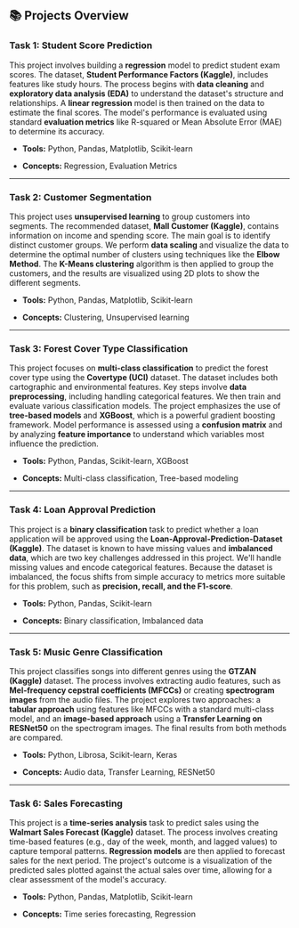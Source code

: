 📚 Projects Overview
--------------------

### **Task 1: Student Score Prediction**

This project involves building a **regression** model to predict student exam scores. The dataset, **Student Performance Factors (Kaggle)**, includes features like study hours. The process begins with **data cleaning** and **exploratory data analysis (EDA)** to understand the dataset's structure and relationships. A **linear regression** model is then trained on the data to estimate the final scores. The model's performance is evaluated using standard **evaluation metrics** like R-squared or Mean Absolute Error (MAE) to determine its accuracy.

-   **Tools:** Python, Pandas, Matplotlib, Scikit-learn

-   **Concepts:** Regression, Evaluation Metrics

* * * * *

### **Task 2: Customer Segmentation**

This project uses **unsupervised learning** to group customers into segments. The recommended dataset, **Mall Customer (Kaggle)**, contains information on income and spending score. The main goal is to identify distinct customer groups. We perform **data scaling** and visualize the data to determine the optimal number of clusters using techniques like the **Elbow Method**. The **K-Means clustering** algorithm is then applied to group the customers, and the results are visualized using 2D plots to show the different segments.

-   **Tools:** Python, Pandas, Matplotlib, Scikit-learn

-   **Concepts:** Clustering, Unsupervised learning

* * * * *

### **Task 3: Forest Cover Type Classification**

This project focuses on **multi-class classification** to predict the forest cover type using the **Covertype (UCI)** dataset. The dataset includes both cartographic and environmental features. Key steps involve **data preprocessing**, including handling categorical features. We then train and evaluate various classification models. The project emphasizes the use of **tree-based models** and **XGBoost**, which is a powerful gradient boosting framework. Model performance is assessed using a **confusion matrix** and by analyzing **feature importance** to understand which variables most influence the prediction.

-   **Tools:** Python, Pandas, Scikit-learn, XGBoost

-   **Concepts:** Multi-class classification, Tree-based modeling

* * * * *

### **Task 4: Loan Approval Prediction**

This project is a **binary classification** task to predict whether a loan application will be approved using the **Loan-Approval-Prediction-Dataset (Kaggle)**. The dataset is known to have missing values and **imbalanced data**, which are two key challenges addressed in this project. We'll handle missing values and encode categorical features. Because the dataset is imbalanced, the focus shifts from simple accuracy to metrics more suitable for this problem, such as **precision, recall, and the F1-score**.

-   **Tools:** Python, Pandas, Scikit-learn

-   **Concepts:** Binary classification, Imbalanced data

* * * * *

### **Task 5: Music Genre Classification**

This project classifies songs into different genres using the **GTZAN (Kaggle)** dataset. The process involves extracting audio features, such as **Mel-frequency cepstral coefficients (MFCCs)** or creating **spectrogram images** from the audio files. The project explores two approaches: a **tabular approach** using features like MFCCs with a standard multi-class model, and an **image-based approach** using a **Transfer Learning on RESNet50** on the spectrogram images. The final results from both methods are compared.

-   **Tools:** Python, Librosa, Scikit-learn, Keras

-   **Concepts:** Audio data, Transfer Learning, RESNet50

* * * * *

### **Task 6: Sales Forecasting**

This project is a **time-series analysis** task to predict sales using the **Walmart Sales Forecast (Kaggle)** dataset. The process involves creating time-based features (e.g., day of the week, month, and lagged values) to capture temporal patterns. **Regression models** are then applied to forecast sales for the next period. The project's outcome is a visualization of the predicted sales plotted against the actual sales over time, allowing for a clear assessment of the model's accuracy.

-   **Tools:** Python, Pandas, Matplotlib, Scikit-learn

-   **Concepts:** Time series forecasting, Regression